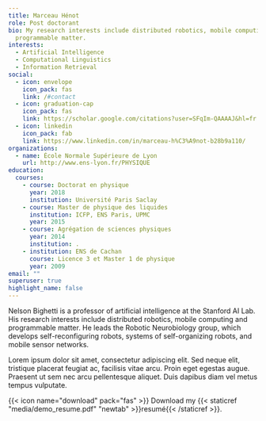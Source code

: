 ```yaml
---
title: Marceau Hénot
role: Post doctorant
bio: My research interests include distributed robotics, mobile computing and
  programmable matter.
interests:
  - Artificial Intelligence
  - Computational Linguistics
  - Information Retrieval
social:
  - icon: envelope
    icon_pack: fas
    link: /#contact
  - icon: graduation-cap
    icon_pack: fas
    link: https://scholar.google.com/citations?user=SFqIm-QAAAAJ&hl=fr
  - icon: linkedin
    icon_pack: fab
    link: https://www.linkedin.com/in/marceau-h%C3%A9not-b28b9a110/
organizations:
  - name: École Normale Supérieure de Lyon
    url: http://www.ens-lyon.fr/PHYSIQUE
education:
  courses:
    - course: Doctorat en physique
      year: 2018
      institution: Université Paris Saclay
    - course: Master de physique des liquides
      institution: ICFP, ENS Paris, UPMC
      year: 2015
    - course: Agrégation de sciences physiques
      year: 2014
      institution: .
    - institution: ENS de Cachan
      course: Licence 3 et Master 1 de physique
      year: 2009
email: ""
superuser: true
highlight_name: false
---
```


Nelson Bighetti is a professor of artificial intelligence at the Stanford AI Lab. His research interests include distributed robotics, mobile computing and programmable matter. He leads the Robotic Neurobiology group, which develops self-reconfiguring robots, systems of self-organizing robots, and mobile sensor networks.

Lorem ipsum dolor sit amet, consectetur adipiscing elit. Sed neque elit, tristique placerat feugiat ac, facilisis vitae arcu. Proin eget egestas augue. Praesent ut sem nec arcu pellentesque aliquet. Duis dapibus diam vel metus tempus vulputate.

{{< icon name="download" pack="fas" >}} Download my {{< staticref "media/demo_resume.pdf" "newtab" >}}resumé{{< /staticref >}}.
